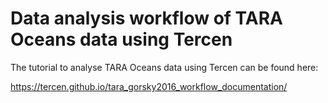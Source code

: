 # Data analysis workflow of TARA Oceans data using Tercen

The tutorial to analyse TARA Oceans data using Tercen can be found here:

https://tercen.github.io/tara_gorsky2016_workflow_documentation/